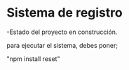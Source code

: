<h1>Sistema de registro</h1>

-Estado del proyecto en construcción.

para ejecutar el sistema, debes poner;

"npm install reset"
